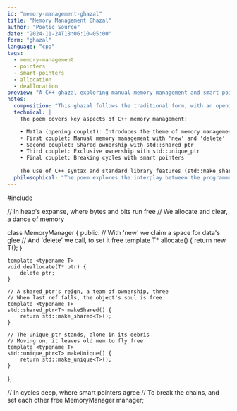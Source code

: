```yaml
---
id: "memory-management-ghazal"
title: "Memory Management Ghazal"
author: "Poetic Source"
date: "2024-11-24T18:06:10-05:00"
form: "ghazal"
language: "cpp"
tags:
  - memory-management
  - pointers
  - smart-pointers
  - allocation
  - deallocation
preview: "A C++ ghazal exploring manual memory management and smart pointers, drawing parallels between allocation, deallocation, and the cycles of responsibility and release"
notes:
  composition: "This ghazal follows the traditional form, with an opening couplet (matla) that sets the stage for the poem's theme and meter. The subsequent couplets (shers) each end with the same refrain 'free', maintaining a consistent rhythm and exploring memory management through the lens of C++ pointers and smart pointers."
  technical: |
    The poem covers key aspects of C++ memory management:

    • Matla (opening couplet): Introduces the theme of memory management
    • First couplet: Manual memory management with 'new' and 'delete'
    • Second couplet: Shared ownership with std::shared_ptr
    • Third couplet: Exclusive ownership with std::unique_ptr
    • Final couplet: Breaking cycles with smart pointers
        
    The use of C++ syntax and standard library features (std::make_shared, std::make_unique) adds authenticity while maintaining readability.
  philosophical: "The poem explores the interplay between the programmer's responsibility and the language's mechanisms for handling memory. It draws parallels between the cycles of allocation and deallocation and the broader themes of ownership, control, and release. The refrain 'free' emphasizes the importance of letting go and allowing memory to be reclaimed when it is no longer needed."
---
```

#include <memory>

// In heap's expanse, where bytes and bits run free
// We allocate and clear, a dance of memory

class MemoryManager {
public:
    // With 'new' we claim a space for data's glee
    // And 'delete' we call, to set it free
    template <typename T>
    T* allocate() {
        return new T();
    }

    template <typename T>
    void deallocate(T* ptr) {
        delete ptr;
    }

    // A shared_ptr's reign, a team of ownership, three
    // When last ref falls, the object's soul is free
    template <typename T>
    std::shared_ptr<T> makeShared() {
        return std::make_shared<T>();
    }

    // The unique_ptr stands, alone in its debris
    // Moving on, it leaves old mem to fly free
    template <typename T>
    std::unique_ptr<T> makeUnique() {
        return std::make_unique<T>();
    }
};

// In cycles deep, where smart pointers agree
// To break the chains, and set each other free
MemoryManager manager;